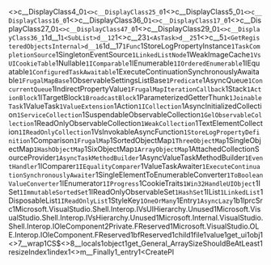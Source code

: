 <>c__DisplayClass4_0`1 <>c__DisplayClass25_0`1 <>c__DisplayClass5_0`1 <>c__DisplayClass16_0`1 <>c__DisplayClass36_0`1 <>c__DisplayClass17_0`1 <>c__DisplayClass27_0`1 <>c__DisplayClass47_0`1 <>c__DisplayClass29_0`1 <>c__DisplayClass36_1`1 <GetPatterns>d__1`1 <SubList>d__12`1 <>c__23`1 <AsTask>d__25`1 <>c__5`1 <GetRegisteredObjectsInternal>d__16`1 <GetRegisteredObjects>d__17`1 Func`1 StoreLogPropertyInstance`1 TaskCompletionSource`1 SingletonEventSource`1 LinkedListNode`1 WeakImageCache`1 VsUICookieTable`1 Nullable`1 IComparable`1 IEnumerable`1 IOrderedEnumerable`1 IEquatable`1 ConfiguredTaskAwaitable`1 ExecuteContinuationSynchronouslyAwaitable`1 FrugalMapBase`1 ObservableSettingsListBase`1 Predicate`1 AsyncQueue`1 ConcurrentQueue`1 IndirectPropertyValue`1 FrugalMapIterationCallback`1 Stack`1 ActionBlock`1 ITargetBlock`1 BroadcastBlock`1 ParameterizedGetterThunk`1 JoinableTask`1 ValueTask`1 ValueExtension`1 Action`1 ICollection`1 AsyncInitializedCollection`1 ServiceCollection`1 SuspendableObservableCollection`1 GelObservableCollection`1 ReadOnlyObservableCollection`1 WeakCollection`1 TextElementCollection`1 IReadOnlyCollection`1 VsInvokableAsyncFunction`1 StoreLogPropertyDefinition`1 Comparison`1 FrugalMap`1 SortedObjectMap`1 ThreeObjectMap`1 SingleObjectMap`1 HashObjectMap`1 SixObjectMap`1 ArrayObjectMap`1 AttachedCollectionSourceProvider`1 AsyncTaskMethodBuilder`1 AsyncValueTaskMethodBuilder`1 EventHandler`1 IComparer`1 IEqualityComparer`1 ValueTaskAwaiter`1 ExecuteContinuationSynchronouslyAwaiter`1 SingleElementToEnumerableConverter`1 ToBooleanValueConverter`1 IEnumerator`1 IProgress`1 CookieTraits`1 Win32HandleUIObject`1 ISet`1 ImmutableSortedSet`1 IReadOnlyObservableSet`1 HashSet`1 IList`1 LinkedList`1 DisposableList`1 IReadOnlyList`1 StyleKey`1 OneOrMany`1 Entry`1 AsyncLazy`1 b1 lprcSrc1 Microsoft.VisualStudio.Shell.Interop.IVsUIHierarchy.Unused1 Microsoft.VisualStudio.Shell.Interop.IVsHierarchy.Unused1 Microsoft.Internal.VisualStudio.Shell.Interop.IOleComponent2Private.FReserved1 Microsoft.VisualStudio.OLE.Interop.IOleComponent.FReserved1 bfReserved1 child1 file1 value1 get_ui1 obj1 <>7__wrap1 CS$<>8__locals1 object1 get_General_ArraySizeShouldBeAtLeast1 resizeIndex1 index1 <>m__Finally1 _entry1 <CreatePl